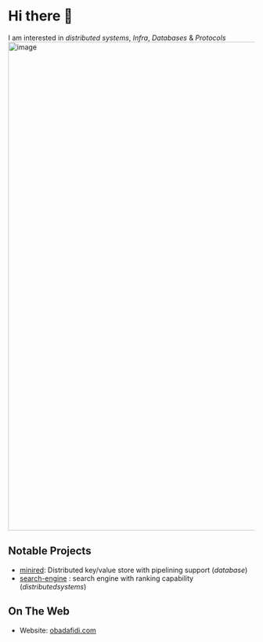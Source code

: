 # Hi there 👋

I am interested in *distributed systems*, *Infra*, *Databases* & *Protocols*
<img width="996" alt="image" src="https://github.com/user-attachments/assets/bc27d716-e1f0-4f84-a7f9-1fca570bf6aa" />


## Notable Projects

* [minired](https://github.com/tdadadavid/minired): Distributed key/value store with pipelining support (_database_)
* [search-engine](https://github.com/tdadadavid/search-engine) : search engine with ranking capability (_distributedsystems_)

## On The Web

* Website: [obadafidi.com](https://tdadadavid-portfolio.vercel.app/)
